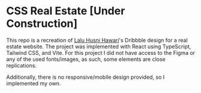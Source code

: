 # CSS Real Estate [Under Construction]

This repo is a recreation of [Lalu Husni Hawari](https://dribbble.com/shots/23462984-RUWAH-Real-Estate-Landing-Page)'s Dribbble design for a real estate website. The project was implemented with React using TypeScript, Tailwind CSS, and Vite. For this project I did not have access to the Figma or any of the used fonts/images, as such, some elements are close replications.

Additionally, there is no responsive/mobile design provided, so I implemented my own.
